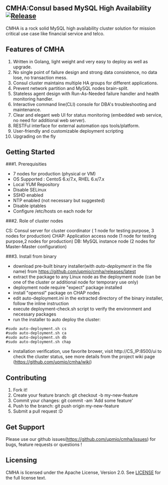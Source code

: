 ## CMHA:Consul based MySQL High Availability  [![Release](https://img.shields.io/badge/release-v.1.1.5--beta-blue.svg)](https://github.com/upmio/cmha/releases/latest)

CMHA is a rock solid MySQL high availability cluster solution for mission critical use case like financial service and telco.

## Features of CMHA

1. Written in Golang, light weight and very easy to deploy as well as upgrade. 
2. No single point of failure design and strong data consistence, no data lose, no transaction mess.
3. Consul cluster maintains multiple HA groups for different applications.
4. Prevent network partition and MySQL nodes brain-split.
5. Stateless agent design with Run-As-Needed failure handler and health monitoring handler.
6. Interactive command line(CLI) console for DBA's troubleshooting and maintenance.
7. Clear and elegant web UI for status monitoring (embedded web service, no need for additional web server).
8. RESTFul interface for external automation ops tools/platform.
9. User-friendly and customizable deployment scripting
10. Upgrading on the fly 


## Getting Started

###1. Prerequisities

* 7 nodes for production (physical or VM)
* OS Supported : CentoS 6.x/7.x, RHEL 6.x/7.x
* Local YUM Repository
* Disable SELinux
* SSHD enabled
* NTP enabled (not necessary but suggested)
* Disable iptables
* Configure /etc/hosts on each node for 

###2. Role of cluster nodes

CS: Consul server for cluster coordinator ( 1 node for testing purpose, 3 nodes for production)
CHAP: Application access node (1 node for testing purpose,2 nodes for production)
DB: MySQL instance node (2 nodes for Master-Master configuration)

###3. Install from binary 

* download pre-built binary installer(with *auto-deployment* in the file name) from https://github.com/upmio/cmha/releases/latest
* extract the package to any Linux node as the deployment node (can be one of the cluster or additional node for temporary use only)
* deployment node require "expect" package installed
* install "openssl" package on CHAP nodes
* edit auto-deployment.ini in the extracted directory of the binary installer, follow the inline instruction
* execute deployment-check.sh script to verify the environment and necessary packages
* run the installer to auto deploy the cluster:
```
#sudo auto-deployment.sh cs
#sudo auto-deployment.sh ca
#sudo auto-deployment.sh db
#sudo auto-deployment.sh chap
```
* installation verification, use favorite brower, visit http://CS_IP:8500/ui to check the cluster status, see more details from the project wiki page (https://github.com/upmio/cmha/wiki)

## Contributing
1. Fork it!
2. Create your feature branch: git checkout -b my-new-feature
3. Commit your changes: git commit -am 'Add some feature'
4. Push to the branch: git push origin my-new-feature
5. Submit a pull request :D


## Get Support 
Please use our github issues(https://github.com/upmio/cmha/issues) for bugs, feature requests or questions !

## Licensing
CMHA is licensed under the Apache License, Version 2.0. See
[LICENSE](https://github.com/upmio/cmha/blob/master/LICENSE) for the full
license text.

